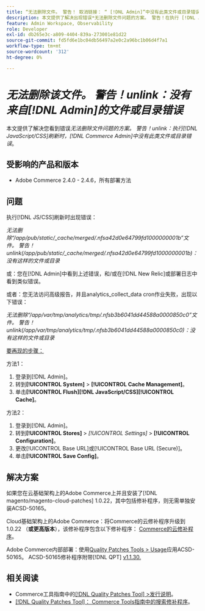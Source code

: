 ```yaml
---
title: “无法删除文件。 警告！ 取消链接： “ [!DNL Admin]”中没有此类文件或目录错误
description: 本文提供了解决出现错误*无法删除文件问题的方案。 警告！在执行 [!DNL Javascript/CSS] 刷新操作时，从 [!DNL Admin] 中取消链接没有此类文件或目录错误*。
feature: Admin Workspace, Observability
role: Developer
exl-id: db265e3c-a809-4404-839a-273001e81d22
source-git-commit: fd5fd6e1bc04db56497a2e0c2a96bc1b06d4f7a1
workflow-type: tm+mt
source-wordcount: '312'
ht-degree: 0%

---
```


# *无法删除该文件。 警告！unlink：没有来自[!DNL Admin]的文件或目录错误*

本文提供了解决您看到错误&#x200B;*无法删除文件问题的方案。 警告！unlink：执行[!DNL JavaScript/CSS]刷新时，[!DNL Commerce Admin]中没有此类文件或目录错误*。

## 受影响的产品和版本

* Adobe Commerce 2.4.0 - 2.4.6，所有部署方法

## 问题

执行[!DNL JS/CSS]刷新时出现错误：

*无法删除“/app/pub/static/_cache/merged/.nfsa42d0e64799fd1000000001b”文件。 警告！unlink(/app/pub/static/_cache/merged/.nfsa42d0e64799fd1000000001b)：没有这样的文件或目录*

或：您在[!DNL Admin]中看到上述错误，和/或在[!DNL New Relic]或部署日志中看到类似错误。

或者：您无法访问高级报告，并且analytics_collect_data cron作业失败，出现以下错误：

*无法删除“/app/var/tmp/analytics/tmp/.nfsb3b6041dd44588a0000850c0”文件。 警告！unlink(/app/var/tmp/analytics/tmp/.nfsb3b6041dd44588a0000850c0)：没有这样的文件或目录*

<u>要再现的步骤：</u>

方法1：

1. 登录到[!DNL Admin]。
1. 转到&#x200B;**[!UICONTROL System]** > **[!UICONTROL Cache Management]**。
1. 单击&#x200B;**[!UICONTROL Flush][!DNL JavaScript/CSS][!UICONTROL Cache]**。

方法2：

1. 登录到[!DNL Admin]。
1. 转到&#x200B;**[!UICONTROL Stores]** > *[!UICONTROL Settings]* > **[!UICONTROL Configuration]**。
1. 更改[!UICONTROL Base URL]或[!UICONTROL Base URL (Secure)]。
1. 单击&#x200B;**[!UICONTROL Save Config]**。

## 解决方案

如果您在云基础架构上的Adobe Commerce上并且安装了[!DNL magento/magento-cloud-patches] 1.0.22，其中包括修补程序，则无需单独安装ACSD-50165。

Cloud基础架构上的Adobe Commerce：将Commerce的云修补程序升级到1.0.22 （**或更高版本**），该修补程序包含以下修补程序： [Commerce的云修补程序](/docs/commerce-cloud-service/user-guide/release-notes/cloud-patches.html)。

Adobe Commerce内部部署：使用[Quality Patches Tools > Usage](/docs/commerce-operations/tools/quality-patches-tool/usage.html)应用ACSD-50165。 ACSD-50165修补程序附带[!DNL QPT] [v1.1.30.](/docs/commerce-operations/tools/quality-patches-tool/release-notes.html#v1-1-30)

## 相关阅读

* Commerce工具指南中的[[!DNL Quality Patches Tool] >发行说明](/docs/commerce-operations/tools/quality-patches-tool/release-notes.html)。
* [[!DNL Quality Patches Tool]： Commerce Tools指南中的搜索修补程序](https://experienceleague.adobe.com/tools/commerce-quality-patches/index.html)。
